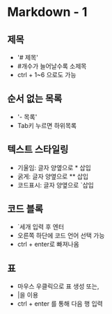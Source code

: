 # Markdown - 1

##  제목

- '# 제목'
- #개수가 늘어날수록 소제목
- ctrl + 1~6 으로도 가능

## 순서 없는 목록

- '- 목록'
- Tab키 누르면 하위목록

## 텍스트 스타일링

- 기울임: 글자 양옆으로 * 삽입
- 굵게: 글자 양옆으로 ** 삽입
- 코드표시: 글자 양옆으로 `삽입

## 코드 블록

- `세개 입력 후 엔터
- 오른쪽 하단에 코드 언어 선택 가능
- ctrl + enter로 빠져나옴

## 표

- 마우스 우클릭으로 표 생성 또는,
- |을 이용 
- ctrl + enter 를 통해 다음 행 입력
